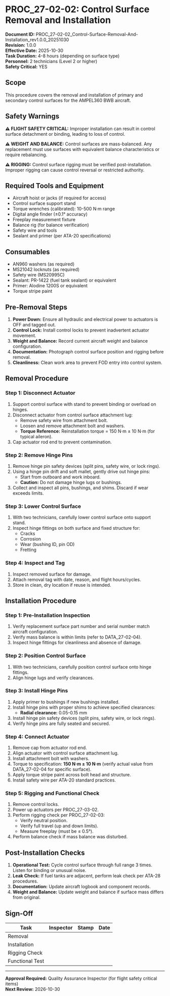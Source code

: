 # PROC_27-02-02: Control Surface Removal and Installation

**Document ID:** PROC_27-02-02_Control-Surface-Removal-And-Installation_rev1.0.0_20251030  
**Revision:** 1.0.0  
**Effective Date:** 2025-10-30  
**Task Duration:** 4-8 hours (depending on surface type)  
**Personnel:** 2 technicians (Level 2 or higher)  
**Safety Critical:** YES

## Scope

This procedure covers the removal and installation of primary and secondary control surfaces for the AMPEL360 BWB aircraft.

## Safety Warnings

**⚠️ FLIGHT SAFETY CRITICAL:** Improper installation can result in control surface detachment or binding, leading to loss of control.

**⚠️ WEIGHT AND BALANCE:** Control surfaces are mass-balanced. Any replacement must use surfaces with equivalent balance characteristics or require rebalancing.

**⚠️ RIGGING:** Control surface rigging must be verified post-installation. Improper rigging can cause control reversal or restricted authority.

## Required Tools and Equipment

- Aircraft hoist or jacks (if required for access)
- Control surface support stand
- Torque wrenches (calibrated): 10-500 N·m range
- Digital angle finder (±0.1° accuracy)
- Freeplay measurement fixture
- Balance rig (for balance verification)
- Safety wire and tools
- Sealant and primer (per ATA-20 specifications)

## Consumables

- AN960 washers (as required)
- MS21042 locknuts (as required)
- Safety wire (MS20995C)
- Sealant: PR-1422 (fuel tank sealant) or equivalent
- Primer: Alodine 1200S or equivalent
- Torque stripe paint

## Pre-Removal Steps

1. **Power Down:** Ensure all hydraulic and electrical power to actuators is OFF and tagged out.
2. **Control Lock:** Install control locks to prevent inadvertent actuator movement.
3. **Weight and Balance:** Record current aircraft weight and balance configuration.
4. **Documentation:** Photograph control surface position and rigging before removal.
5. **Cleanliness:** Clean work area to prevent FOD entry into control system.

## Removal Procedure

### Step 1: Disconnect Actuator

1. Support control surface with stand to prevent binding or overload on hinges.
2. Disconnect actuator from control surface attachment lug:
   - Remove safety wire from attachment bolt.
   - Loosen and remove attachment bolt and washers.
   - **Torque Reference:** Reinstallation torque = 150 N·m ± 10 N·m (for typical aileron).
3. Cap actuator rod end to prevent contamination.

### Step 2: Remove Hinge Pins

1. Remove hinge pin safety devices (split pins, safety wire, or lock rings).
2. Using a hinge pin drift and soft mallet, gently drive out hinge pins:
   - Start from outboard and work inboard.
   - **Caution:** Do not damage hinge lugs or bushings.
3. Collect and inspect all pins, bushings, and shims. Discard if wear exceeds limits.

### Step 3: Lower Control Surface

1. With two technicians, carefully lower control surface onto support stand.
2. Inspect hinge fittings on both surface and fixed structure for:
   - Cracks
   - Corrosion
   - Wear (bushing ID, pin OD)
   - Fretting

### Step 4: Inspect and Tag

1. Inspect removed surface for damage.
2. Attach removal tag with date, reason, and flight hours/cycles.
3. Store in clean, dry location if reuse is intended.

## Installation Procedure

### Step 1: Pre-Installation Inspection

1. Verify replacement surface part number and serial number match aircraft configuration.
2. Verify mass balance is within limits (refer to DATA_27-02-04).
3. Inspect hinge fittings for cleanliness and absence of damage.

### Step 2: Position Control Surface

1. With two technicians, carefully position control surface onto hinge fittings.
2. Align hinge lugs and verify clearances.

### Step 3: Install Hinge Pins

1. Apply primer to bushings if new bushings installed.
2. Install hinge pins with proper shims to achieve specified clearances:
   - **Radial clearance:** 0.05-0.15 mm
3. Install hinge pin safety devices (split pins, safety wire, or lock rings).
4. Verify hinge pins are fully seated and secured.

### Step 4: Connect Actuator

1. Remove cap from actuator rod end.
2. Align actuator with control surface attachment lug.
3. Install attachment bolt with washers.
4. Torque to specification: **150 N·m ± 10 N·m** (verify actual value from DATA_27-02-04 for specific surface).
5. Apply torque stripe paint across bolt head and structure.
6. Install safety wire per ATA-20 standard practices.

### Step 5: Rigging and Functional Check

1. Remove control locks.
2. Power up actuators per PROC_27-03-02.
3. Perform rigging check per PROC_27-02-03:
   - Verify neutral position.
   - Verify full travel (up and down limits).
   - Measure freeplay (must be ≤ 0.5°).
4. Perform balance check if mass balance was disturbed.

## Post-Installation Checks

1. **Operational Test:** Cycle control surface through full range 3 times. Listen for binding or unusual noise.
2. **Leak Check:** If fuel tanks are adjacent, perform leak check per ATA-28 procedures.
3. **Documentation:** Update aircraft logbook and component records.
4. **Weight and Balance:** Update weight and balance if surface mass differs from original.

## Sign-Off

| Task | Inspector | Stamp | Date |
|------|-----------|-------|------|
| Removal | | | |
| Installation | | | |
| Rigging Check | | | |
| Functional Test | | | |

---

**Approval Required:** Quality Assurance Inspector (for flight safety critical items)  
**Next Review:** 2026-10-30
